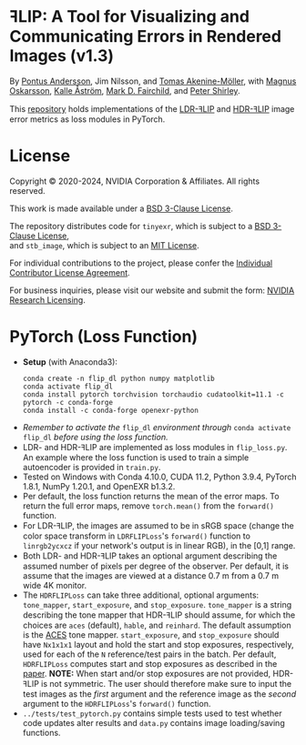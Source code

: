 # ꟻLIP: A Tool for Visualizing and Communicating Errors in Rendered Images (v1.3)
By
[Pontus Andersson](https://research.nvidia.com/person/pontus-andersson),
Jim Nilsson,
and
[Tomas Akenine-Möller](https://research.nvidia.com/person/tomas-akenine-m%C3%B6ller),
with
[Magnus Oskarsson](https://www1.maths.lth.se/matematiklth/personal/magnuso/),
[Kalle Åström](https://www.maths.lu.se/staff/kalleastrom/),
[Mark D. Fairchild](https://www.rit.edu/directory/mdfpph-mark-fairchild),
and
[Peter Shirley](https://research.nvidia.com/person/peter-shirley).

This [repository](https://github.com/NVlabs/flip) holds implementations of the [LDR-ꟻLIP](https://research.nvidia.com/publication/2020-07_FLIP)
and [HDR-ꟻLIP](https://research.nvidia.com/publication/2021-05_HDR-FLIP) image error metrics as loss modules in PyTorch.

# License

Copyright © 2020-2024, NVIDIA Corporation & Affiliates. All rights reserved.

This work is made available under a [BSD 3-Clause License](../misc/LICENSE.md).

The repository distributes code for `tinyexr`, which is subject to a [BSD 3-Clause License](../misc/LICENSE-third-party.md#bsd-3-clause-license),<br>
and `stb_image`, which is subject to an [MIT License](../misc/LICENSE-third-party.md#mit-license).

For individual contributions to the project, please confer the [Individual Contributor License Agreement](../misc/CLA.md).

For business inquiries, please visit our website and submit the form: [NVIDIA Research Licensing](https://www.nvidia.com/en-us/research/inquiries/).

# PyTorch (Loss Function)

- **Setup** (with Anaconda3):
  ```
  conda create -n flip_dl python numpy matplotlib
  conda activate flip_dl
  conda install pytorch torchvision torchaudio cudatoolkit=11.1 -c pytorch -c conda-forge
  conda install -c conda-forge openexr-python
  ```
- *Remember to activate the* `flip_dl` *environment through* `conda activate flip_dl` *before using the loss function.*
- LDR- and HDR-ꟻLIP are implemented as loss modules in `flip_loss.py`.
  An example where the loss function is used to train a simple autoencoder is provided in `train.py`.
- Tested on Windows with Conda 4.10.0, CUDA 11.2, Python 3.9.4, PyTorch 1.8.1, NumPy 1.20.1, and OpenEXR b1.3.2.
- Per default, the loss function returns the mean of the error maps. To return the full error maps,
  remove `torch.mean()` from the `forward()` function.
- For LDR-ꟻLIP, the images are assumed to be in sRGB space
  (change the color space transform in `LDRFLIPLoss`'s `forward()` function to `linrgb2ycxcz` if your network's output is in linear RGB),
  in the [0,1] range.
- Both LDR- and HDR-ꟻLIP takes an optional argument describing the assumed number of pixels per
  degree of the observer. Per default, it is assume that the images are viewed at a distance 0.7 m from
  a 0.7 m wide 4K monitor.
- The `HDRFLIPLoss` can take three additional, optional arguments: `tone_mapper`, `start_exposure`, and `stop_exposure`.
  `tone_mapper` is a string describing the tone mapper that HDR-ꟻLIP should assume, for which the choices are `aces` (default), `hable`, and `reinhard`. The default assumption is the [ACES](https://knarkowicz.wordpress.com/2016/01/06/aces-filmic-tone-mapping-curve/) tone mapper.
  `start_exposure`, and `stop_exposure` should have `Nx1x1x1` layout and hold the
  start and stop exposures, respectively, used for each of the `N` reference/test
  pairs in the batch. Per default, `HDRFLIPLoss` computes start and stop exposures as described
  in the [paper](https://d1qx31qr3h6wln.cloudfront.net/publications/HDRFLIP-paper.pdf).
  **NOTE:** When start and/or stop exposures are not provided, HDR-ꟻLIP is not symmetric. The
  user should therefore make sure to input the test images as the *first* argument and the reference image
  as the *second* argument to the `HDRFLIPLoss`'s `forward()` function.
- `../tests/test_pytorch.py` contains simple tests used to test whether code updates alter results and
  `data.py` contains image loading/saving functions.
